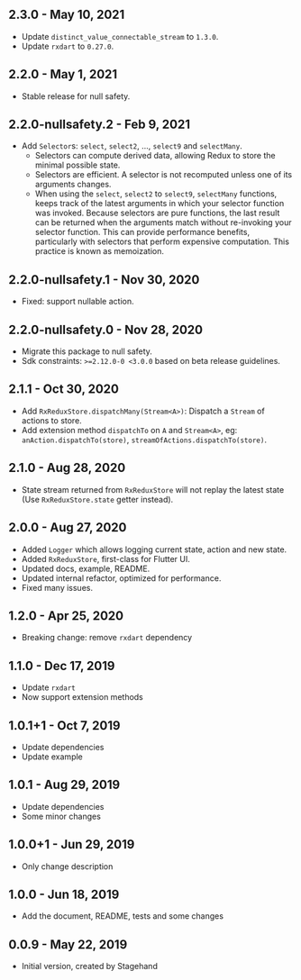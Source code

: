 ## 2.3.0 - May 10, 2021

-   Update `distinct_value_connectable_stream` to `1.3.0`.
-   Update `rxdart` to `0.27.0`.

## 2.2.0 - May 1, 2021

-   Stable release for null safety.

## 2.2.0-nullsafety.2 - Feb 9, 2021
-   Add `Selector`s: `select`, `select2`, ..., `select9` and `selectMany`.
    -   Selectors can compute derived data, allowing Redux to store the minimal possible state.
    -   Selectors are efficient. A selector is not recomputed unless one of its arguments changes.
    -   When using the `select`, `select2` to `select9`, `selectMany` functions, 
        keeps track of the latest arguments in which your selector function was invoked. 
        Because selectors are pure functions, the last result can be returned 
        when the arguments match without re-invoking your selector function. 
        This can provide performance benefits, particularly with selectors that perform expensive computation. 
        This practice is known as memoization.

## 2.2.0-nullsafety.1 - Nov 30, 2020
-   Fixed: support nullable action.

## 2.2.0-nullsafety.0 - Nov 28, 2020
-   Migrate this package to null safety.
-   Sdk constraints: `>=2.12.0-0 <3.0.0` based on beta release guidelines.

## 2.1.1 - Oct 30, 2020

-   Add `RxReduxStore.dispatchMany(Stream<A>)`: Dispatch a `Stream` of actions to store.
-   Add extension method `dispatchTo` on `A` and `Stream<A>`, eg: `anAction.dispatchTo(store)`, `streamOfActions.dispatchTo(store)`.

## 2.1.0 - Aug 28, 2020

-   State stream returned from `RxReduxStore` will not replay the latest state
    (Use `RxReduxStore.state` getter instead).

## 2.0.0 - Aug 27, 2020

-   Added `Logger` which allows logging current state, action and new state.
-   Added `RxReduxStore`, first-class for Flutter UI.
-   Updated docs, example, README.
-   Updated internal refactor, optimized for performance.
-   Fixed many issues.

## 1.2.0 - Apr 25, 2020

-   Breaking change: remove `rxdart` dependency

## 1.1.0 - Dec 17, 2019
-   Update `rxdart`
-   Now support extension methods

## 1.0.1+1 - Oct 7, 2019
-   Update dependencies
-   Update example

## 1.0.1 - Aug 29, 2019
-   Update dependencies
-   Some minor changes

## 1.0.0+1 - Jun 29, 2019
-   Only change description

## 1.0.0 - Jun 18, 2019

-   Add the document, README, tests and some changes

## 0.0.9 - May 22, 2019

-   Initial version, created by Stagehand
